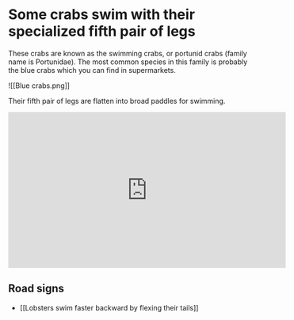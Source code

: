 # Some crabs swim with their specialized fifth pair of legs

These crabs are known as the swimming crabs, or portunid crabs (family name is Portunidae). The most common species in this family is probably the blue crabs which you can find in supermarkets.

![[Blue crabs.png]]

Their fifth pair of legs are flatten into broad paddles for swimming.

<iframe width="560" height="315" src="https://www.youtube.com/embed/oV6sLyMZiBE?si=MkzYDPOEsQ62dzJE" title="YouTube video player" frameborder="0" allow="accelerometer; autoplay; clipboard-write; encrypted-media; gyroscope; picture-in-picture; web-share" allowfullscreen></iframe>

## Road signs
- [[Lobsters swim faster backward by flexing their tails]]

